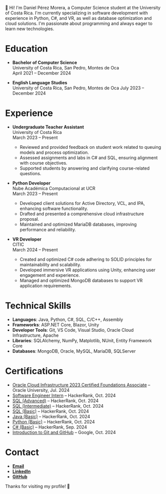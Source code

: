 👋 Hi! I'm Daniel Pérez Morera, a Computer Science student at the University of Costa Rica. I'm currently specializing in software development with experience in Python, C#, and VR, as well as database optimization and cloud solutions. I'm passionate about programming and always eager to learn new technologies.

# Education

- **Bachelor of Computer Science**  
  University of Costa Rica, San Pedro, Montes de Oca  
  April 2021 – December 2024

- **English Language Studies**  
  University of Costa Rica, San Pedro, Montes de Oca
  July 2023 – December 2024

# Experience

- **Undergraduate Teacher Assistant**  
  University of Costa Rica  
  March 2023 – Present  
  - Reviewed and provided feedback on student work related to queuing models and process optimization.
  - Assessed assignments and labs in C# and SQL, ensuring alignment with course objectives.
  - Supported students by answering and clarifying course-related questions.

- **Python Developer**  
  Nube Académica Computacional at UCR  
  March 2023 – Present  
  - Developed client solutions for Active Directory, VCL, and IPA, enhancing software functionality.
  - Drafted and presented a comprehensive cloud infrastructure proposal.
  - Maintained and optimized MariaDB databases, improving performance and reliability.

- **VR Developer**  
  CITIC  
  March 2024 – Present  
  - Created and optimized C# code adhering to SOLID principles for maintainability and scalability.
  - Developed immersive VR applications using Unity, enhancing user engagement and experience.
  - Managed and optimized MongoDB databases to support VR application requirements.

# Technical Skills

- **Languages**: Java, Python, C#, SQL, C/C++, Assembly
- **Frameworks**: ASP.NET Core, Blazor, Unity
- **Developer Tools**: Git, VS Code, Visual Studio, Oracle Cloud Infrastructure, Apache
- **Libraries**: SQLAlchemy, NumPy, Matplotlib, NUnit, Entity Framework Core
- **Databases**: MongoDB, Oracle, MySQL, MariaDB, SQLServer

# Certifications


- [Oracle Cloud Infrastructure 2023 Certified Foundations Associate](https://catalog-education.oracle.com/pls/certview/sharebadge?id=BCF9E38EFC05B3BAF2C4B6943E3E57DA5797B8CBCF1C539B75D0A3A999459B47) – Oracle University, Jul. 2024
- [Software Engineer Intern](https://www.hackerrank.com/certificates/3c4c8480500a) – HackerRank, Oct. 2024
- [SQL (Advanced)](https://www.hackerrank.com/certificates/4208d0707304) – HackerRank, Oct. 2024
- [SQL (Intermediate)](https://www.hackerrank.com/certificates/2ec29efde95c) – HackerRank, Oct. 2024
- [SQL (Basic)](https://www.hackerrank.com/certificates/40544a4f7b8b) – HackerRank, Oct. 2024
- [Java (Basic)](https://www.hackerrank.com/certificates/480131d566d6) – HackerRank, Oct. 2024
- [Python (Basic)](https://www.hackerrank.com/certificates/c2ddfd45b993) – HackerRank, Oct. 2024
- [C# (Basic)](https://www.hackerrank.com/certificates/0b690998f568) – HackerRank, Sep. 2024
- [Introduction to Git and GitHub](https://www.coursera.org/account/accomplishments/records/VS578IRRS3C8) – Google, Oct. 2024

# Contact

- [**Email**](mailto:daniel.perezmorera@hotmail.com)
- [**LinkedIn**](https://linkedin.com/in/daperez01)
- [**GitHub**](https://github.com/dapErez03)

Thanks for visiting my profile! 🚀
